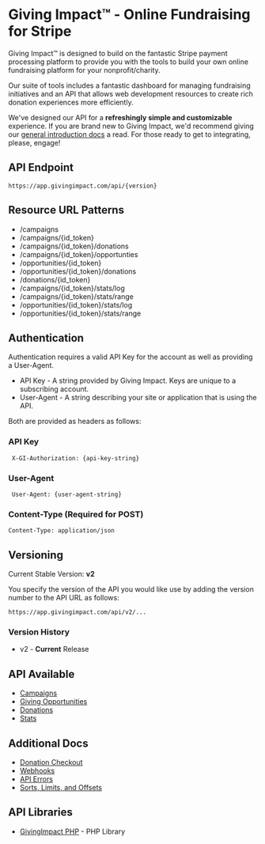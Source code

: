 # Giving Impact™ - Online Fundraising for Stripe

Giving Impact™ is designed to build on the fantastic Stripe payment processing platform to provide you with the tools to build your own online fundraising platform for your nonprofit/charity.

Our suite of tools includes a fantastic dashboard for managing fundraising initiatives and an API that allows web development resources to create rich donation experiences more efficiently.

We've designed our API for a **refreshingly simple and customizable** experience. If you are brand new to Giving Impact, we'd recommend giving our [general introduction docs](http://givingimpact.com/docs/introduction/getting-started) a read. For those ready to get to integrating, please, engage!

## API Endpoint

	https://app.givingimpact.com/api/{version}

## Resource URL Patterns

- /campaigns
- /campaigns/{id_token}
- /campaigns/{id_token}/donations
- /campaigns/{id_token}/opportunties
- /opportunities/{id_token}
- /opportunities/{id_token}/donations
- /donations/{id_token}
- /campaigns/{id_token}/stats/log
- /campaigns/{id_token}/stats/range
- /opportunities/{id_token}/stats/log
- /opportunities/{id_token}/stats/range

## Authentication

Authentication requires a valid API Key for the account as well as providing a User-Agent.

* API Key - A string provided by Giving Impact.  Keys are unique to a subscribing account.
* User-Agent - A string describing your site or application that is using the API.

Both are provided as headers as follows:

### API Key  
     X-GI-Authorization: {api-key-string}

### User-Agent  
     User-Agent: {user-agent-string}

### Content-Type (Required for POST)
	Content-Type: application/json

## Versioning

Current Stable Version: **v2**

You specify the version of the API you would like use by adding the version number to the API URL as follows:

	https://app.givingimpact.com/api/v2/...

### Version History

* v2 - **Current** Release

## API Available

- [Campaigns](sections/campaigns.md)
- [Giving Opportunities](sections/opportunities.md)
- [Donations](sections/donations.md)
- [Stats](sections/stats.md)

## Additional Docs

- [Donation Checkout](sections/donation-checkout.md)
- [Webhooks](sections/webhooks.md)
- [API Errors](sections/errors.md)
- [Sorts, Limits, and Offsets](sections/using-sorts-limits-offsets.md)

## API Libraries

- [GivingImpact PHP](https://github.com/Minds-On-Design-Lab/givingimpact-php) - PHP Library